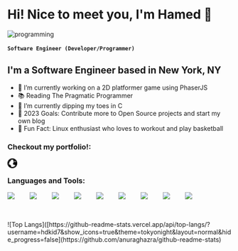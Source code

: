 # Hi! Nice to meet you, I'm Hamed 👋
<img alt="programming" width="180" src="https://github.com/hdkid7/hdkid7/assets/42691143/c6ed1e48-59d0-46cd-9a7d-817003988e74"/>
<br/>

**`Software Engineer (Developer/Programmer)`** 


## I'm a Software Engineer based in New York, NY
-  🍔 I’m currently working on a 2D platformer game using PhaserJS
-  📚 Reading The Pragmatic Programmer
-  🐍 I’m currently dipping my toes in C
-  🥅 2023 Goals: Contribute more to Open Source projects and start my own blog
-  🐧 Fun Fact: Linux enthusiast who loves to workout and play basketball


### Checkout my portfolio!:

[<img align="left" alt="codeSTACKr.com" width="22px" src="https://raw.githubusercontent.com/iconic/open-iconic/master/svg/globe.svg" />][website]
<br />
### Languages and Tools:
<p style="display:flex;">
<img width="40px" style="padding-right: 10px;" src="https://skillicons.dev/icons?i=js"  />
<img width="40px" style="padding-right: 10px;" src="https://skillicons.dev/icons?i=html"  />
<img width="40px" style="padding-right: 10px;" src="https://skillicons.dev/icons?i=css"  />
<img width="40px" style="padding-right: 10px;" src="https://skillicons.dev/icons?i=c"  />
<img width="40px" style="padding-right: 10px;" src="https://skillicons.dev/icons?i=git"  />
<img width="40px" style="padding-right: 10px;" src="https://skillicons.dev/icons?i=rust"  />
<img width="40px" style="padding-right: 10px;" src="https://skillicons.dev/icons?i=sass"  />
<img width="40px" style="padding-right: 10px;" src="https://skillicons.dev/icons?i=ts"  />
<img width="40px" style="padding-right: 10px;" src="https://skillicons.dev/icons?i=php"  />
</p>


<br />
<br />
<div>
![Top Langs]([https://github-readme-stats.vercel.app/api/top-langs/?username=hdkid7&show_icons=true&theme=tokyonight&layout=normal&hide_progress=false](https://github.com/anuraghazra/github-readme-stats)



</div>


[website]: https://hameddiakite.com
